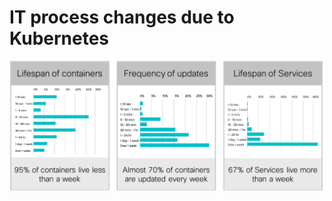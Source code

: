 # IT process changes due to Kubernetes


![Application Lifecycle](img/lifecycle.png?raw=true "Application Lifecycle")
